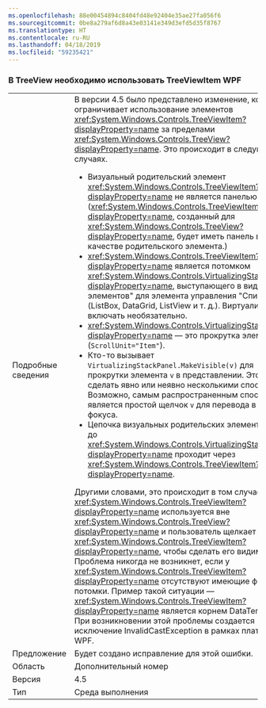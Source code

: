 ```yaml
---
ms.openlocfilehash: 88e00454894c8404fd48e92404e35ae27fa056f6
ms.sourcegitcommit: 0be8a279af6d8a43e03141e349d3efd5d35f8767
ms.translationtype: HT
ms.contentlocale: ru-RU
ms.lasthandoff: 04/18/2019
ms.locfileid: "59235421"
---
```

### <a name="wpf-treeviewitem-must-be-used-within-a-treeview"></a>В TreeView необходимо использовать TreeViewItem WPF

|   |   |
|---|---|
|Подробные сведения|В версии 4.5 было представлено изменение, которое ограничивает использование элементов <xref:System.Windows.Controls.TreeViewItem?displayProperty=name> за пределами <xref:System.Windows.Controls.TreeView?displayProperty=name>. Это происходит в следующих случаях.<ul><li>Визуальный родительский элемент <xref:System.Windows.Controls.TreeViewItem?displayProperty=name> не является панелью. (<xref:System.Windows.Controls.TreeViewItem?displayProperty=name>, созданный для <xref:System.Windows.Controls.TreeView?displayProperty=name>, будет иметь панель в качестве родительского элемента.)</li><li><xref:System.Windows.Controls.TreeViewItem?displayProperty=name> является потомком <xref:System.Windows.Controls.VirtualizingStackPanel?displayProperty=name>, выступающего в виде &quot;узла элементов&quot; для элемента управления "Список" (ListBox, DataGrid, ListView и т. д.). Виртуализацию включать необязательно.</li><li><xref:System.Windows.Controls.VirtualizingStackPanel?displayProperty=name> — это прокрутка элемента (<code>ScrollUnit=&quot;Item&quot;</code>).</li><li>Кто-то вызывает <code>VirtualizingStackPanel.MakeVisible(v)</code> для прокрутки элемента <code>v</code> в представлении. Это можно сделать явно или неявно несколькими способами. Возможно, самым распространенным способом является простой щелчок <code>v</code> для перевода в его фокуса.</li><li>Цепочка визуальных родительских элементов от <code>v</code> до <xref:System.Windows.Controls.VirtualizingStackPanel?displayProperty=name> проходит через <xref:System.Windows.Controls.TreeViewItem?displayProperty=name>.</li></ul>Другими словами, это происходит в том случае, когда <xref:System.Windows.Controls.TreeViewItem?displayProperty=name> используется вне <xref:System.Windows.Controls.TreeView?displayProperty=name> и пользователь щелкает потомка <xref:System.Windows.Controls.TreeViewItem?displayProperty=name>, чтобы сделать его видимым. Проблема никогда не возникнет, если у <xref:System.Windows.Controls.TreeViewItem?displayProperty=name> отсутствуют имеющие фокус потомки. Пример такой ситуации — <xref:System.Windows.Controls.TreeViewItem?displayProperty=name> является корнем DataTemplate. При возникновении этой проблемы создается исключение InvalidCastException в рамках платформы WPF.|
|Предложение|Будет создано исправление для этой ошибки.|
|Область|Дополнительный номер|
|Версия|4.5|
|Тип|Среда выполнения|
